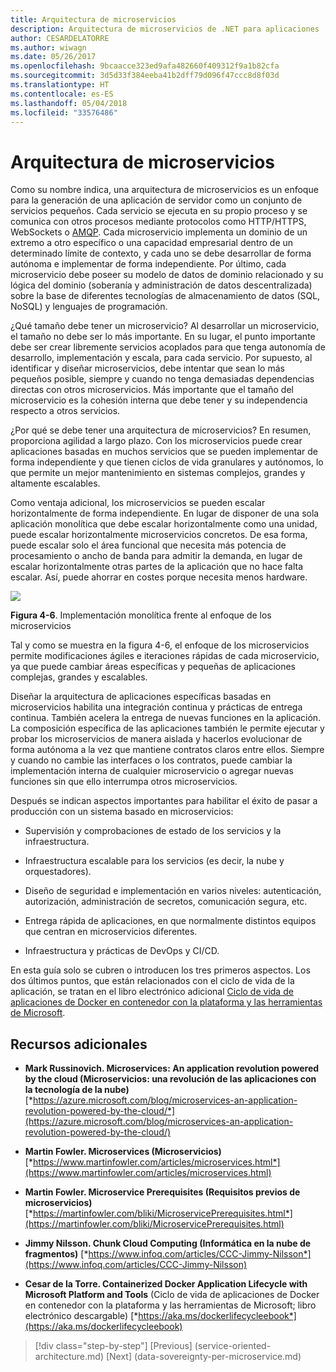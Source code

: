 ```yaml
---
title: Arquitectura de microservicios
description: Arquitectura de microservicios de .NET para aplicaciones .NET en contenedor | Arquitectura de microservicios
author: CESARDELATORRE
ms.author: wiwagn
ms.date: 05/26/2017
ms.openlocfilehash: 9bcaacce323ed9afa482660f409312f9a1b82cfa
ms.sourcegitcommit: 3d5d33f384eeba41b2dff79d096f47ccc8d8f03d
ms.translationtype: HT
ms.contentlocale: es-ES
ms.lasthandoff: 05/04/2018
ms.locfileid: "33576486"
---
```

# <a name="microservices-architecture"></a>Arquitectura de microservicios

Como su nombre indica, una arquitectura de microservicios es un enfoque para la generación de una aplicación de servidor como un conjunto de servicios pequeños. Cada servicio se ejecuta en su propio proceso y se comunica con otros procesos mediante protocolos como HTTP/HTTPS, WebSockets o [AMQP](https://en.wikipedia.org/wiki/Advanced_Message_Queuing_Protocol). Cada microservicio implementa un dominio de un extremo a otro específico o una capacidad empresarial dentro de un determinado límite de contexto, y cada uno se debe desarrollar de forma autónoma e implementar de forma independiente. Por último, cada microservicio debe poseer su modelo de datos de dominio relacionado y su lógica del dominio (soberanía y administración de datos descentralizada) sobre la base de diferentes tecnologías de almacenamiento de datos (SQL, NoSQL) y lenguajes de programación.

¿Qué tamaño debe tener un microservicio? Al desarrollar un microservicio, el tamaño no debe ser lo más importante. En su lugar, el punto importante debe ser crear libremente servicios acoplados para que tenga autonomía de desarrollo, implementación y escala, para cada servicio. Por supuesto, al identificar y diseñar microservicios, debe intentar que sean lo más pequeños posible, siempre y cuando no tenga demasiadas dependencias directas con otros microservicios. Más importante que el tamaño del microservicio es la cohesión interna que debe tener y su independencia respecto a otros servicios.

¿Por qué se debe tener una arquitectura de microservicios? En resumen, proporciona agilidad a largo plazo. Con los microservicios puede crear aplicaciones basadas en muchos servicios que se pueden implementar de forma independiente y que tienen ciclos de vida granulares y autónomos, lo que permite un mejor mantenimiento en sistemas complejos, grandes y altamente escalables.

Como ventaja adicional, los microservicios se pueden escalar horizontalmente de forma independiente. En lugar de disponer de una sola aplicación monolítica que debe escalar horizontalmente como una unidad, puede escalar horizontalmente microservicios concretos. De esa forma, puede escalar solo el área funcional que necesita más potencia de procesamiento o ancho de banda para admitir la demanda, en lugar de escalar horizontalmente otras partes de la aplicación que no hace falta escalar. Así, puede ahorrar en costes porque necesita menos hardware.

![](./media/image6.png)

**Figura 4-6**. Implementación monolítica frente al enfoque de los microservicios

Tal y como se muestra en la figura 4-6, el enfoque de los microservicios permite modificaciones ágiles e iteraciones rápidas de cada microservicio, ya que puede cambiar áreas específicas y pequeñas de aplicaciones complejas, grandes y escalables.

Diseñar la arquitectura de aplicaciones específicas basadas en microservicios habilita una integración continua y prácticas de entrega continua. También acelera la entrega de nuevas funciones en la aplicación. La composición específica de las aplicaciones también le permite ejecutar y probar los microservicios de manera aislada y hacerlos evolucionar de forma autónoma a la vez que mantiene contratos claros entre ellos. Siempre y cuando no cambie las interfaces o los contratos, puede cambiar la implementación interna de cualquier microservicio o agregar nuevas funciones sin que ello interrumpa otros microservicios.

Después se indican aspectos importantes para habilitar el éxito de pasar a producción con un sistema basado en microservicios:

-   Supervisión y comprobaciones de estado de los servicios y la infraestructura.

-   Infraestructura escalable para los servicios (es decir, la nube y orquestadores).

-   Diseño de seguridad e implementación en varios niveles: autenticación, autorización, administración de secretos, comunicación segura, etc.

-   Entrega rápida de aplicaciones, en que normalmente distintos equipos que centran en microservicios diferentes.

-   Infraestructura y prácticas de DevOps y CI/CD.

En esta guía solo se cubren o introducen los tres primeros aspectos. Los dos últimos puntos, que están relacionados con el ciclo de vida de la aplicación, se tratan en el libro electrónico adicional [Ciclo de vida de aplicaciones de Docker en contenedor con la plataforma y las herramientas de Microsoft](https://aka.ms/dockerlifecycleebook).

## <a name="additional-resources"></a>Recursos adicionales

-   **Mark Russinovich. Microservices: An application revolution powered by the cloud (Microservicios: una revolución de las aplicaciones con la tecnología de la nube)**
    [*https://azure.microsoft.com/blog/microservices-an-application-revolution-powered-by-the-cloud/*](https://azure.microsoft.com/blog/microservices-an-application-revolution-powered-by-the-cloud/)

-   **Martin Fowler. Microservices (Microservicios)**
    [*https://www.martinfowler.com/articles/microservices.html*](https://www.martinfowler.com/articles/microservices.html)

-   **Martin Fowler. Microservice Prerequisites (Requisitos previos de microservicios)**
    [*https://martinfowler.com/bliki/MicroservicePrerequisites.html*](https://martinfowler.com/bliki/MicroservicePrerequisites.html)

-   **Jimmy Nilsson. Chunk Cloud Computing (Informática en la nube de fragmentos)**
    [*https://www.infoq.com/articles/CCC-Jimmy-Nilsson*](https://www.infoq.com/articles/CCC-Jimmy-Nilsson)

-   **Cesar de la Torre. Containerized Docker Application Lifecycle with Microsoft Platform and Tools** (Ciclo de vida de aplicaciones de Docker en contenedor con la plataforma y las herramientas de Microsoft; libro electrónico descargable) [*https://aka.ms/dockerlifecycleebook*](https://aka.ms/dockerlifecycleebook)




>[!div class="step-by-step"]
[Previous] (service-oriented-architecture.md) [Next] (data-sovereignty-per-microservice.md)

